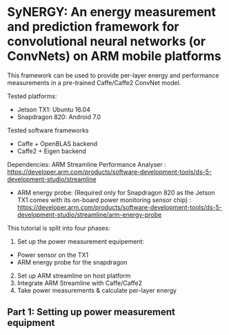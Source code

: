# SyNERGY: An energy measurement and prediction framework for convolutional neural  networks (or ConvNets) on ARM mobile platforms

This framework can be used to provide per-layer energy and performance measurements in a pre-trained Caffe/Caffe2 ConvNet model.

Tested platforms: 
- Jetson TX1: Ubuntu 16.04
- Snapdragon 820: Android 7.0

Tested software frameworks
- Caffe + OpenBLAS backend
- Caffe2 + Eigen backend


Dependencies:
ARM Streamline Performance Analyser : https://developer.arm.com/products/software-development-tools/ds-5-development-studio/streamline

- ARM energy probe: (Required only for Snapdragon 820 as the Jetson TX1 comes with its on-board power monitoring sensor chip) : https://developer.arm.com/products/software-development-tools/ds-5-development-studio/streamline/arm-energy-probe

This tutorial is split into four phases:
1. Set up the power measurement equipement: 
 - Power sensor on the TX1
 - ARM energy probe for the snapdragon
2. Set up ARM streamline on host platform
3. Integrate ARM Streamline with Caffe/Caffe2
4. Take power measurements & calculate per-layer energy


## Part 1: Setting up power measurement equipment
                        
